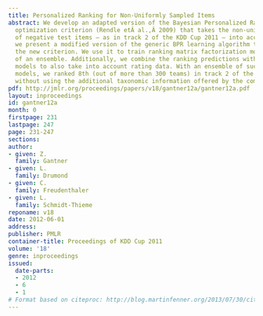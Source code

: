 ```yaml
---
title: Personalized Ranking for Non-Uniformly Sampled Items
abstract: We develop an adapted version of the Bayesian Personalized Ranking (BPR)
  optimization criterion (Rendle etÂ al.,Â 2009) that takes the non-uniform sampling
  of negative test items – as in track 2 of the KDD Cup 2011 – into account. Furthermore,
  we present a modified version of the generic BPR learning algorithm that maximizes
  the new criterion. We use it to train ranking matrix factorization models as components
  of an ensemble. Additionally, we combine the ranking predictions with rating prediction
  models to also take into account rating data. With an ensemble of such combined
  models, we ranked 8th (out of more than 300 teams) in track 2 of the KDD Cup 2011,
  without using the additional taxonomic information offered by the competition organizers.
pdf: http://jmlr.org/proceedings/papers/v18/gantner12a/gantner12a.pdf
layout: inproceedings
id: gantner12a
month: 0
firstpage: 231
lastpage: 247
page: 231-247
sections: 
author:
- given: Z.
  family: Gantner
- given: L.
  family: Drumond
- given: C.
  family: Freudenthaler
- given: L.
  family: Schmidt-Thieme
reponame: v18
date: 2012-06-01
address: 
publisher: PMLR
container-title: Proceedings of KDD Cup 2011
volume: '18'
genre: inproceedings
issued:
  date-parts:
  - 2012
  - 6
  - 1
# Format based on citeproc: http://blog.martinfenner.org/2013/07/30/citeproc-yaml-for-bibliographies/
---
```

